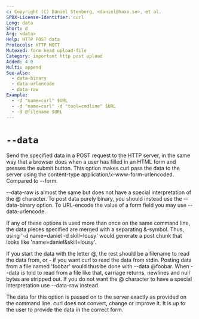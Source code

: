 ```yaml
---
c: Copyright (C) Daniel Stenberg, <daniel@haxx.se>, et al.
SPDX-License-Identifier: curl
Long: data
Short: d
Arg: <data>
Help: HTTP POST data
Protocols: HTTP MQTT
Mutexed: form head upload-file
Category: important http post upload
Added: 4.0
Multi: append
See-also:
  - data-binary
  - data-urlencode
  - data-raw
Example:
  - -d "name=curl" $URL
  - -d "name=curl" -d "tool=cmdline" $URL
  - -d @filename $URL
---
```


# `--data`

Send the specified data in a POST request to the HTTP server, in the same way
that a browser does when a user has filled in an HTML form and presses the
submit button. This option makes curl pass the data to the server using the
content-type application/x-www-form-urlencoded. Compared to --form.

--data-raw is almost the same but does not have a special interpretation of
the @ character. To post data purely binary, you should instead use the
--data-binary option. To URL-encode the value of a form field you may use
--data-urlencode.

If any of these options is used more than once on the same command line, the
data pieces specified are merged with a separating &-symbol. Thus, using
'-d name=daniel -d skill=lousy' would generate a post chunk that looks like
'name=daniel&skill=lousy'.

If you start the data with the letter @, the rest should be a filename to read
the data from, or - if you want curl to read the data from stdin. Posting data
from a file named 'foobar' would thus be done with --data @foobar. When --data
is told to read from a file like that, carriage returns, newlines and null
bytes are stripped out. If you do not want the @ character to have a special
interpretation use --data-raw instead.

The data for this option is passed on to the server exactly as provided on the
command line. curl does not convert, change or improve it. It is up to the
user to provide the data in the correct form.
